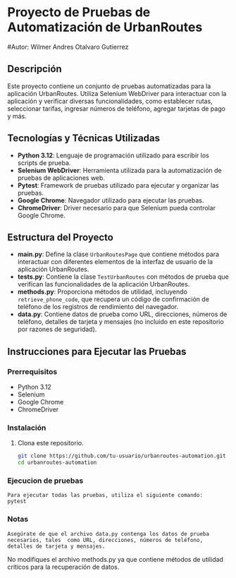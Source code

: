 # Proyecto de Pruebas de Automatización de UrbanRoutes
#Autor: Wilmer Andres Otalvaro Gutierrez
## Descripción

Este proyecto contiene un conjunto de pruebas automatizadas para la aplicación UrbanRoutes. Utiliza Selenium WebDriver para interactuar con la aplicación y verificar diversas funcionalidades, como establecer rutas, seleccionar tarifas, ingresar números de teléfono, agregar tarjetas de pago y más.

## Tecnologías y Técnicas Utilizadas

- **Python 3.12**: Lenguaje de programación utilizado para escribir los scripts de prueba.
- **Selenium WebDriver**: Herramienta utilizada para la automatización de pruebas de aplicaciones web.
- **Pytest**: Framework de pruebas utilizado para ejecutar y organizar las pruebas.
- **Google Chrome**: Navegador utilizado para ejecutar las pruebas.
- **ChromeDriver**: Driver necesario para que Selenium pueda controlar Google Chrome.

## Estructura del Proyecto

- **main.py**: Define la clase `UrbanRoutesPage` que contiene métodos para interactuar con diferentes elementos de la interfaz de usuario de la aplicación UrbanRoutes.
- **tests.py**: Contiene la clase `TestUrbanRoutes` con métodos de prueba que verifican las funcionalidades de la aplicación UrbanRoutes.
- **methods.py**: Proporciona métodos de utilidad, incluyendo `retrieve_phone_code`, que recupera un código de confirmación de teléfono de los registros de rendimiento del navegador.
- **data.py**: Contiene datos de prueba como URL, direcciones, números de teléfono, detalles de tarjeta y mensajes (no incluido en este repositorio por razones de seguridad).

## Instrucciones para Ejecutar las Pruebas

### Prerrequisitos

- Python 3.12
- Selenium
- Google Chrome
- ChromeDriver

### Instalación

1. Clona este repositorio.
   ```bash
   git clone https://github.com/tu-usuario/urbanroutes-automation.git
   cd urbanroutes-automation


### Ejecucion de pruebas
    Para ejecutar todas las pruebas, utiliza el siguiente comando:
    pytest

### Notas
    Asegúrate de que el archivo data.py contenga los datos de prueba necesarios, tales  como URL, direcciones, números de teléfono, detalles de tarjeta y mensajes.
No modifiques el archivo methods.py ya que contiene métodos de utilidad críticos para la recuperación de datos.